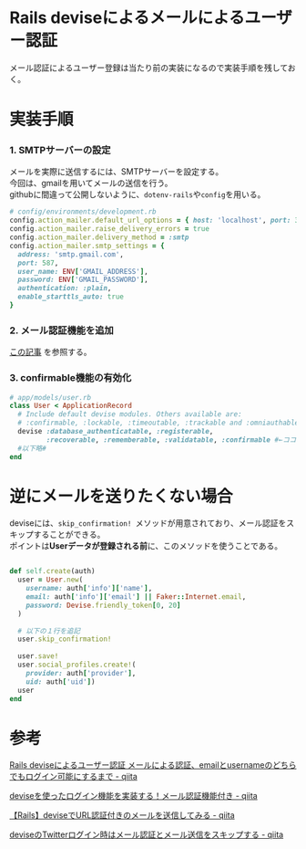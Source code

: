 # Rails deviseによるメールによるユーザー認証

メール認証によるユーザー登録は当たり前の実装になるので実装手順を残しておく。

# 実装手順

### 1. SMTPサーバーの設定

メールを実際に送信するには、SMTPサーバーを設定する。  
今回は、gmailを用いてメールの送信を行う。  
githubに間違って公開しないように、`dotenv-rails`や`config`を用いる。

```ruby
# config/environments/development.rb
config.action_mailer.default_url_options = { host: 'localhost', port: 3000 }
config.action_mailer.raise_delivery_errors = true
config.action_mailer.delivery_method = :smtp
config.action_mailer.smtp_settings = {
  address: 'smtp.gmail.com',
  port: 587,
  user_name: ENV['GMAIL_ADDRESS'],
  password: ENV['GMAIL_PASSWORD'],
  authentication: :plain,
  enable_starttls_auto: true
}
```

### 2. メール認証機能を追加

[この記事](https://qiita.com/kskumgk63/items/aa581b6b3f8c66fa82e2#%E3%83%A1%E3%83%BC%E3%83%AB%E8%AA%8D%E8%A8%BC%E6%A9%9F%E8%83%BD%E3%82%92%E8%BF%BD%E5%8A%A0-1)
を参照する。

### 3. confirmable機能の有効化

```ruby
# app/models/user.rb
class User < ApplicationRecord
  # Include default devise modules. Others available are:
  # :confirmable, :lockable, :timeoutable, :trackable and :omniauthable
  devise :database_authenticatable, :registerable,
         :recoverable, :rememberable, :validatable, :confirmable #←ココに追加だけ
  #以下略#
end
```

# 逆にメールを送りたくない場合

deviseには、`skip_confirmation! `メソッドが用意されており、メール認証をスキップすることができる。  
ポイントは**Userデータが登録される前**に、このメソッドを使うことである。
```ruby

def self.create(auth)
  user = User.new(
    username: auth['info']['name'],
    email: auth['info']['email'] || Faker::Internet.email,
    password: Devise.friendly_token[0, 20]
  )
  
  # 以下の１行を追記
  user.skip_confirmation!
  
  user.save!
  user.social_profiles.create!(
    provider: auth['provider'],
    uid: auth['uid'])
  user
end
```

# 参考

[Rails deviseによるユーザー認証 メールによる認証、emailとusernameのどちらでもログイン可能にするまで - qiita](https://qiita.com/shizuma/items/c8c2e71af8c1dcf3d1c2)

[deviseを使ったログイン機能を実装する！メール認証機能付き - qiita](https://qiita.com/kskumgk63/items/aa581b6b3f8c66fa82e2)

[【Rails】deviseでURL認証付きのメールを送信してみる - qiita](https://qiita.com/ozackiee/items/21fcad4a1564136b9510)

[deviseのTwitterログイン時はメール認証とメール送信をスキップする - qiita](https://qiita.com/tegnike/items/a655c5ee7f71fb5bef08)